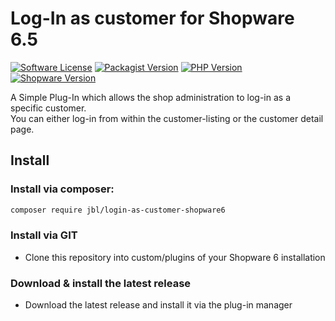 # Log-In as customer for Shopware 6.5
[![Software License](https://img.shields.io/badge/license-MIT-brightgreen.svg?style=flat)](LICENSE)
[![Packagist Version](https://img.shields.io/packagist/v/jbl/login-as-customer.svg?style=flat&include_prereleases)](https://packagist.org/packages/papyrus/symfony-serializer)
[![PHP Version](https://img.shields.io/badge/php-%5E8.0-8892BF.svg?style=flat)](http://www.php.net)
[![Shopware Version](https://img.shields.io/badge/shopware-%5E6.5.0-8892BF.svg?style=flat)](http://www.shopware.com)

A Simple Plug-In which allows the shop administration to log-in as a specific customer.  
You can either log-in from within the customer-listing or the customer detail page.

## Install

### Install via composer:
```bash
composer require jbl/login-as-customer-shopware6
```

### Install via GIT
- Clone this repository into custom/plugins of your Shopware 6 installation

### Download & install the latest release
- Download the latest release and install it via the plug-in manager

